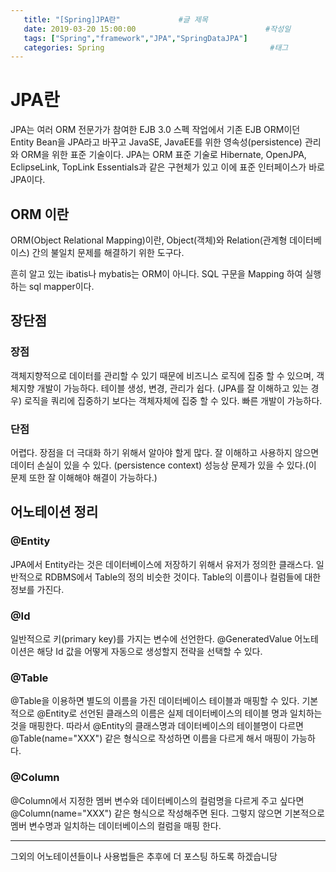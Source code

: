 ```yaml
---
   title: "[Spring]JPA란"             #글 제목
   date: 2019-03-20 15:00:00                             #작성일
   tags: ["Spring","framework","JPA","SpringDataJPA"]
   categories: Spring                                     #태그
---
```

# JPA란
JPA는 여러 ORM 전문가가 참여한 EJB 3.0 스펙 작업에서 기존 EJB ORM이던 Entity Bean을 JPA라고 바꾸고 JavaSE, JavaEE를 위한 영속성(persistence) 관리와 ORM을 위한 표준 기술이다. JPA는 ORM 표준 기술로 Hibernate, OpenJPA, EclipseLink, TopLink Essentials과 같은 구현체가 있고 이에 표준 인터페이스가 바로 JPA이다.

## ORM 이란
ORM(Object Relational Mapping)이란, Object(객체)와 Relation(관계형 데이터베이스)  간의 불일치 문제를 해결하기 위한 도구다.

흔히 알고 있는 ibatis나 mybatis는 ORM이 아니다. SQL 구문을 Mapping 하여 실행하는 sql mapper이다.

## 장단점
### 장점

객체지향적으로 데이터를 관리할 수 있기 때문에 비즈니스 로직에 집중 할 수 있으며, 객체지향 개발이 가능하다.
테이블 생성, 변경, 관리가 쉽다. (JPA를 잘 이해하고 있는 경우)
로직을 쿼리에 집중하기 보다는 객체자체에 집중 할 수 있다.
빠른 개발이 가능하다.
### 단점

어렵다. 장점을 더 극대화 하기 위해서 알아야 할게 많다.
잘 이해하고 사용하지 않으면 데이터 손실이 있을 수 있다. (persistence context)
성능상 문제가 있을 수 있다.(이 문제 또한 잘 이해해야 해결이 가능하다.)
## 어노테이션 정리
### @Entity
JPA에서 Entity라는 것은 데이터베이스에 저장하기 위해서 유저가 정의한 클래스다. 일반적으로 RDBMS에서 Table의 정의 비슷한 것이다. Table의 이름이나 컬럼들에 대한 정보를 가진다.

### @Id
일반적으로 키(primary key)를 가지는 변수에 선언한다. @GeneratedValue 어노테이션은 해당 Id 값을 어떻게 자동으로 생성할지 전략을 선택할 수 있다. 

### @Table
@Table을 이용하면 별도의 이름을 가진 데이터베이스 테이블과 매핑할 수 있다. 기본적으로 @Entity로 선언된 클래스의 이름은 실제 데이터베이스의 테이블 명과 일치하는 것을 매핑한다. 따라서 @Entity의 클래스명과 데이터베이스의 테이블명이 다르면 @Table(name="XXX") 같은 형식으로 작성하면 이름을 다르게 해서 매핑이 가능하다.

### @Column
@Column에서 지정한 멤버 변수와 데이터베이스의 컬럼명을 다르게 주고 싶다면 @Column(name="XXX") 같은 형식으로 작성해주면 된다. 그렇지 않으면 기본적으로 멤버 변수명과 일치하는 데이터베이스의 컬럼을 매핑 한다.

---
그외의 어노테이션들이나 사용법들은 추후에 더 포스팅 하도록 하겠습니당 